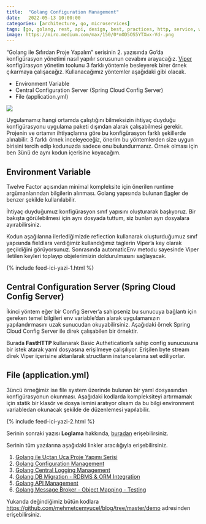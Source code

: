 ```yaml
---
title:  "Golang Configuration Management"
date:   2022-05-13 10:00:00
categories: [architecture, go, microservices]
tags: [go, golang, rest, api, design, best, practices, http, service, web service, design, tasarım, java, spring boot, mikroservis, microservice, kubernetes,  türkçe, yazılım, blog, blogger, nedir, örnek, nasıl yapılır, mehmet cem yücel]
image: https://miro.medium.com/max/150/0*mOD5OS5YTXwx-Vd-.png
---
```


“Golang ile Sıfırdan Proje Yapalım” serisinin 2. yazısında Go’da konfigürasyon yönetimi nasıl yapılır sorusunun cevabını arayacağız.  [Viper](https://github.com/spf13/viper)  konfigürasyon yönetim toolunu 3 farklı yöntemle besleyerek birer örnek çıkarmaya çalışacağız. Kullanacağımız yöntemler aşağıdaki gibi olacak.

-   Environment Variable
-   Central Configuration Server (Spring Cloud Config Server)
-   File (application.yml)

![](https://miro.medium.com/max/500/0*mOD5OS5YTXwx-Vd-.png)


Uygulamamız hangi ortamda çalıştığını bilmeksizin ihtiyaç duyduğu konfigürasyonu uygulama paketi dışından alarak çalışabilmesi gerekir. Projenin ve ortamın ihtiyaçlarına göre bu konfigürasyon farklı şekillerde alınabilir. 3 farklı örnek inceleyeceğiz, önerim bu yöntemlerden size uygun birisini tercih edip kodunuzda sadece onu bulundurmanız. Örnek olması için ben 3ünü de aynı kodun içerisine koyacağım.

## Environment Variable

Twelve Factor açısından minimal kompleksite için önerilen runtime argümanlarından bilgilerin alınması. Golang yapısında bulunan  [flag](https://gobyexample.com/command-line-flags)ler de benzer şekilde kullanılabilir.

<script src="https://gist.github.com/mehmetcemyucel/6fc66883e4be37ebdcff5383b2bd106c.js"></script>

İhtiyaç duyduğumuz konfigürasyon sınıf yapısını oluşturarak başlıyoruz. Bir bakışta görülebilmesi için aynı dosyada tuttum, siz bunları ayrı dosyalara ayırabilirsiniz.

<script src="https://gist.github.com/mehmetcemyucel/26331fd659dbb4534bfd4c160cde1d32.js"></script>

Kodun aşağılarına ilerlediğimizde reflection kullanarak oluşturduğumuz sınıf yapısında fieldlara verdiğimiz kullandığımız taglerin Viper’a key olarak geçildiğini görüyorsunuz. Sonrasında automaticEnv metodu sayesinde Viper iletilen keyleri toplayıp objelerimizin doldurulmasını sağlayacak.

<script src="https://gist.github.com/mehmetcemyucel/26331fd659dbb4534bfd4c160cde1d32.js"></script>

{% include feed-ici-yazi-1.html %}

## Central Configuration Server (Spring Cloud Config Server)

İkinci yöntem eğer bir Config Server’a sahipseniz bu sunucuya bağlantı için gereken temel bilgileri env variable’dan alarak uygulamanızın yapılandırmasını uzak sunucudan okuyabilirsiniz. Aşağıdaki örnek Spring Cloud Config Server ile direk çalışabilen bir örnektir.

<script src="https://gist.github.com/mehmetcemyucel/5ab865c487dc4ed5d5539619722b0c84.js"></script>

Burada  **FastHTTP** kullanarak Basic Authetication’a sahip config sunucusuna bir istek atarak yaml dosyasına erişilmeye çalışılıyor. Erişilen byte stream direk Viper içerisine aktarılarak structların instancelarına set ediliyorlar.

## File (application.yml)

3üncü  örneğimiz ise file system üzerinde bulunan bir yaml dosyasından konfigürasyonun okunması. Aşağıdaki kodlarda kompleksiteyi artırmamak için statik bir klasör ve dosya ismini aratıyor olsam da bu bilgi environment variabledan okunacak şekilde de düzenlemesi yapılabilir.

<script src="https://gist.github.com/mehmetcemyucel/aae90ec62ef214775599f0205cac6675.js"></script>

{% include feed-ici-yazi-2.html %}

Serinin sonraki yazısı  **Loglama** hakkında,  [buradan](https://mehmetcemyucel.com/2022/golang-central-logging-management)  erişebilirsiniz.

Serinin tüm yazılarına aşağıdaki linkler aracılığıyla erişebilirsiniz.

1. [Golang ile Uçtan Uca Proje Yapımı Serisi](https://mehmetcemyucel.com/2022/go-ile-uctan-uca-proje-yapimi-serisi)
2. [Golang Configuration Management](https://mehmetcemyucel.com/2022/golang-configuration-management)
3. [Golang Central Logging Management](https://mehmetcemyucel.com/2022/golang-central-logging-management)
4. [Golang DB Migration - RDBMS & ORM Integration](https://mehmetcemyucel.com/2022/golang-db-migration-rdbms-orm-integration)
5. [Golang API Management](https://mehmetcemyucel.com/2022/golang-api-management)
6. [Golang Message Broker - Object Mapping - Testing](https://mehmetcemyucel.com/2022/golang-message-broker-object-mapper-testing)

Yukarıda değindiğimiz bütün kodlara https://github.com/mehmetcemyucel/blog/tree/master/demo adresinden erişebilirsiniz.